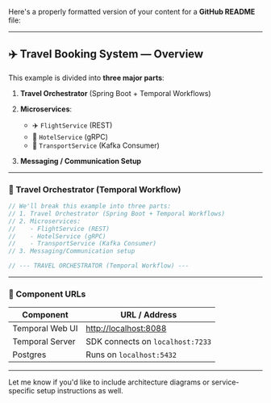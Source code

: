 Here's a properly formatted version of your content for a **GitHub README** file:

---

## ✈️ Travel Booking System — Overview

This example is divided into **three major parts**:

1. **Travel Orchestrator** (Spring Boot + Temporal Workflows)
2. **Microservices**:

   * ✈️ `FlightService` (REST)
   * 🏨 `HotelService` (gRPC)
   * 🚗 `TransportService` (Kafka Consumer)
3. **Messaging / Communication Setup**

---

### 🧠 Travel Orchestrator (Temporal Workflow)

```java
// We'll break this example into three parts:
// 1. Travel Orchestrator (Spring Boot + Temporal Workflows)
// 2. Microservices:
//    - FlightService (REST)
//    - HotelService (gRPC)
//    - TransportService (Kafka Consumer)
// 3. Messaging/Communication setup

// --- TRAVEL ORCHESTRATOR (Temporal Workflow) ---
```

---

### 🔗 Component URLs

| Component       | URL / Address                                  |
| --------------- | ---------------------------------------------- |
| Temporal Web UI | [http://localhost:8088](http://localhost:8088) |
| Temporal Server | SDK connects on `localhost:7233`               |
| Postgres        | Runs on `localhost:5432`                       |

---

Let me know if you'd like to include architecture diagrams or service-specific setup instructions as well.
